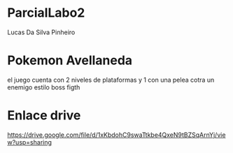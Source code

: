 # ParcialLabo2
Lucas Da Silva Pinheiro
# Pokemon Avellaneda
el juego cuenta con 2 niveles de plataformas y 1 con una pelea cotra un enemigo estilo boss figth
# Enlace drive 
https://drive.google.com/file/d/1xKbdohC9swaTtkbe4QxeN9tBZSqArnYj/view?usp=sharing
